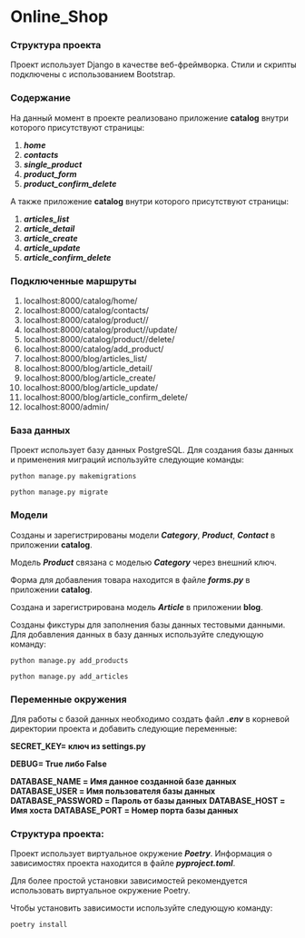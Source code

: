 # Online_Shop

### Структура проекта

Проект использует Django в качестве веб-фреймворка. Стили и скрипты подключены с использованием Bootstrap.

### Содержание

На данный момент в проекте реализовано приложение **catalog** внутри которого присутствуют страницы:

1. ***home***
2. ***contacts***
3. ***single_product***
4. ***product_form***
5. ***product_confirm_delete***

А также приложение **catalog** внутри которого присутствуют страницы:

1. ***articles_list***
2. ***article_detail***
3. ***article_create***
4. ***article_update***
5. ***article_confirm_delete***

### Подключенные маршруты

1. localhost:8000/catalog/home/
2. localhost:8000/catalog/contacts/
3. localhost:8000/catalog/product/<pk>/
4. localhost:8000/catalog/product/<pk>/update/
5. localhost:8000/catalog/product/<pk>/delete/
6. localhost:8000/catalog/add_product/
7. localhost:8000/blog/articles_list/
8. localhost:8000/blog/article_detail/
9. localhost:8000/blog/article_create/
10. localhost:8000/blog/article_update/
11. localhost:8000/blog/article_confirm_delete/
12. localhost:8000/admin/

### База данных
Проект использует базу данных PostgreSQL. Для создания базы данных и применения миграций используйте следующие команды:

```
python manage.py makemigrations
```

```
python manage.py migrate
```

### Модели
Созданы и зарегистрированы модели ***Category***, ***Product***, ***Contact*** в приложении **catalog**.

Модель ***Product*** связана с моделью ***Category*** через внешний ключ.

Форма для добавления товара находится в файле ***forms.py*** в приложении **catalog**.

Создана и зарегистрирована модель ***Article*** в приложении **blog**.

Созданы фикстуры для заполнения базы данных тестовыми данными. Для добавления данных в базу данных используйте следующую команду:

```
python manage.py add_products
```

```
python manage.py add_articles
```

### Переменные окружения

Для работы с базой данных необходимо создать файл ***.env*** в корневой директории проекта и добавить следующие переменные:

**SECRET_KEY= ключ из settings.py**

**DEBUG= True либо False**

**DATABASE_NAME = Имя данное созданной базе данных**
**DATABASE_USER = Имя пользователя базы данных**
**DATABASE_PASSWORD = Пароль от базы данных**
**DATABASE_HOST = Имя хоста**
**DATABASE_PORT = Номер порта базы данных**



### Структура проекта:

Проект использует виртуальное окружение ***Poetry***. Информация о зависимостях проекта
находится в файле ***pyproject.toml***. 

Для более простой установки зависимостей рекомендуется использовать виртуальное окружение
Poetry. 

Чтобы установить зависимости используйте  следующую команду:

```
poetry install
```